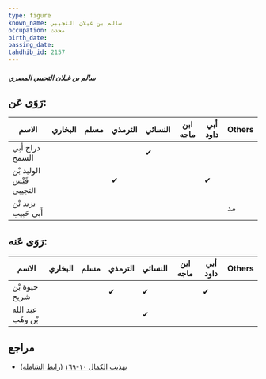 ```yaml
---
type: figure
known_name: سالم بن غيلان التجيبي
occupation: محدث
birth_date:
passing_date:
tahdhib_id: 2157
---
```

##### سالم بن غيلان التجيبي المصري

## رَوَى عَن:
| الاسم                    | البخاري | مسلم | الترمذي | النسائي | ابن ماجه | أبي داود | Others |
| ------------------------ | ------- | ---- | ------- | ------- | -------- | -------- | ------ |
| دراج أَبِي السمح         |         |      |         | ✔       |          |          |        |
| الوليد بْن قَيْس التجيبي |         |      | ✔       |         |          | ✔        |        |
| يزيد بْن أَبي حَبِيب     |         |      |         |         |          |          | مد     |
## رَوَى عَنه:
| الاسم             | البخاري | مسلم | الترمذي | النسائي | ابن ماجه | أبي داود | Others |
| ----------------- | ------- | ---- | ------- | ------- | -------- | -------- | ------ |
| حيوة بْن شريح     |         |      | ✔       | ✔       |          | ✔        |        |
| عبد الله بْن وهْب |         |      |         | ✔       |          |          |        |
## مراجع
- [تهذيب الكمال ١٠-١٦٩](obsidian://open?vault=Tahdhib-al-Kamal&file=Figures/٢١٥٧-سالم%20بن%20غيلان%20التجيبي%20المصري) ([رابط الشاملة](https://shamela.ws/book/3722/4941))